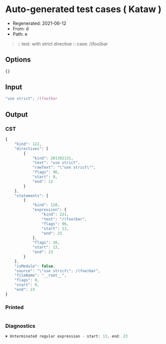 # Auto-generated test cases ( Kataw )
- Regenerated: 2021-06-12
- From: d
- Path: e
> :: test: with strict directive
> :: case: /(foo)bar
## Options

`````js
{}
`````
## Input

`````js
"use strict"; /(foo)bar
`````
## Output

### CST

```javascript
{
    "kind": 122,
    "directives": [
        {
            "kind": 201392131,
            "text": "use strict",
            "rawText": "\"use strict\"",
            "flags": 96,
            "start": 0,
            "end": 12
        }
    ],
    "statements": [
        {
            "kind": 120,
            "expression": {
                "kind": 221,
                "text": "/(foo)bar",
                "flags": 96,
                "start": 13,
                "end": 23
            },
            "flags": 16,
            "start": 13,
            "end": 23
        }
    ],
    "isModule": false,
    "source": "\"use strict\"; /(foo)bar",
    "fileName": "__root__",
    "flags": 0,
    "start": 0,
    "end": 23
}
```

### Printed

```javascript

```

### Diagnostics

```javascript
✖ Unterminated regular expression - start: 13, end: 23

```

